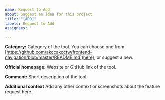 ```yaml
---
name: Request to Add
about: Suggest an idea for this project
title: "[ADD]"
labels: Request to Add
assignees: ''

---
```


**Category:**
Category of the tool. You can choose one from [https://github.com/akccakcctw/frontend-navigation/blob/master/README.md](here), or suggest a new.

**Official homepage:**
Website or GitHub link of the tool.

**Comment:**
Short description of the tool.

**Additional context**
Add any other context or screenshots about the feature request here.
